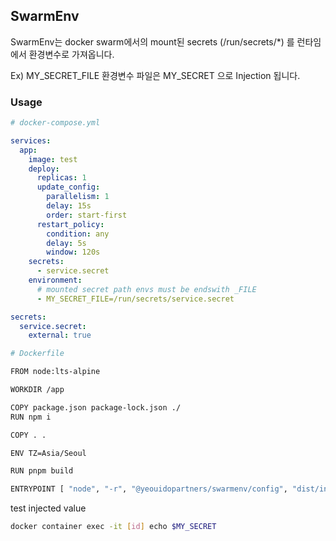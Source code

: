 ## SwarmEnv

SwarmEnv는 docker swarm에서의 mount된 secrets (/run/secrets/\*) 를 런타임에서 환경변수로 가져옵니다.

Ex) MY_SECRET_FILE 환경변수 파일은 MY_SECRET 으로 Injection 됩니다.

### Usage

```yaml
# docker-compose.yml

services:
  app:
    image: test
    deploy:
      replicas: 1
      update_config:
        parallelism: 1
        delay: 15s
        order: start-first
      restart_policy:
        condition: any
        delay: 5s
        window: 120s
    secrets:
      - service.secret
    environment:
      # mounted secret path envs must be endswith _FILE
      - MY_SECRET_FILE=/run/secrets/service.secret

secrets:
  service.secret:
    external: true
```

```sh
# Dockerfile

FROM node:lts-alpine

WORKDIR /app

COPY package.json package-lock.json ./
RUN npm i

COPY . .

ENV TZ=Asia/Seoul

RUN pnpm build

ENTRYPOINT [ "node", "-r", "@yeouidopartners/swarmenv/config", "dist/index.js" ]
```

test injected value

```sh
docker container exec -it [id] echo $MY_SECRET
```
